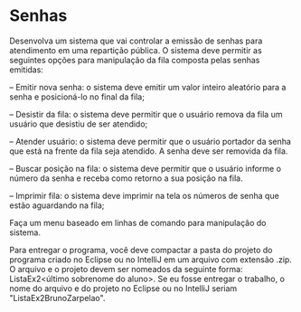 # Senhas

Desenvolva um sistema que vai controlar a emissão de
senhas para atendimento em uma repartição pública. O sistema deve permitir as
seguintes opções para manipulação da fila composta pelas senhas emitidas:

– Emitir nova senha: o sistema deve emitir
um valor inteiro aleatório para a senha e posicioná-lo no final da fila;

– Desistir da fila: o sistema deve permitir
que o usuário remova da fila um usuário que desistiu de ser atendido;

– Atender usuário: o sistema deve permitir
que o usuário portador da senha que está na frente da fila seja atendido. A
senha deve ser removida da fila. 

– Buscar posição na fila: o sistema deve
permitir que o usuário informe o número da senha e receba como retorno a sua
posição na fila. 

– Imprimir fila: o sistema deve imprimir na
tela os números de senha que estão aguardando na fila;

Faça um menu baseado em linhas de comando para manipulação do sistema. 

Para entregar o programa, você deve compactar a pasta do projeto do programa criado no Eclipse ou no IntelliJ em um arquivo com extensão .zip. O arquivo e o projeto devem ser nomeados da seguinte forma: ListaEx2<primeiro nome do aluno><último sobrenome do aluno>. Se eu fosse entregar o trabalho, o nome do arquivo e do projeto no Eclipse ou no IntelliJ seriam "ListaEx2BrunoZarpelao".
